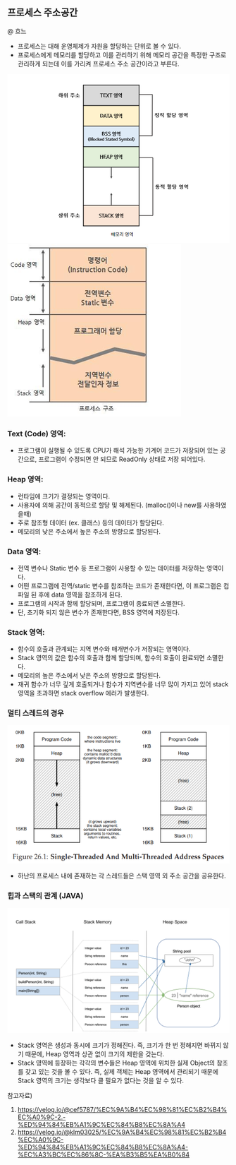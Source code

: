 ## 프로세스 주소공간
@ 흐느

- 프로세스는 대해 운영체제가 자원을 할당하는 단위로 볼 수 있다.
- 프로세스에게 메모리를 할당하고 이를 관리하기 위해 메모리 공간을 특정한 구조로 관리하게 되는데 이를 가리켜 프로세스 주소 공간이라고 부른다.

![](images_hanah/memory-address-space.png)
![](images_hanah/memory-address-space2.png)

### Text (Code) 영역:
- 프로그램이 실행될 수 있도록 CPU가 해석 가능한 기계어 코드가 저장되어 있는 공간으로, 프로그램이 수정되면 안 되므로 ReadOnly 상태로 저장 되어있다.
  
### Heap 영역:
- 런타임에 크기가 결정되는 영역이다.
- 사용자에 의해 공간이 동적으로 할당 및 해제된다. (malloc()이나 new를 사용하였을때)
- 주로 참조형 데이터 (ex. 클래스) 등의 데이터가 할당된다.
- 메모리의 낮은 주소에서 높은 주소의 방향으로 할당된다.
  
### Data 영역:
- 전역 변수나 Static 변수 등 프로그램이 사용할 수 있는 데이터를 저장하는 영역이다.
- 어떤 프로그램에 전역/static 변수를 참조하는 코드가 존재한다면, 이 프로그램은 컴파일 된 후에 data 영역을 참조하게 된다.
- 프로그램의 시작과 함께 할당되며, 프로그램이 종료되면 소멸한다.
- 단, 초기화 되지 않은 변수가 존재한다면, BSS 영역에 저장된다.
  
### Stack 영역:
- 함수의 호출과 관계되는 지역 변수와 매개변수가 저장되는 영역이다.
- Stack 영역의 값은 함수의 호출과 함께 할당되며, 함수의 호출이 완료되면 소멸한다.
- 메모리의 높은 주소에서 낮은 주소의 방향으로 할당된다.
- 재귀 함수가 너무 깊게 호출되거나 함수가 지역변수를 너무 많이 가지고 있어 stack 영역을 초과하면 stack overflow 에러가 발생한다.


### 멀티 스레드의 경우
![](images_hanah/single-multi-address-space.png)
- 하난의 프로세스 내에 존재하는 각 스레드들은 스택 영역 외 주소 공간을 공유한다.

### 힙과 스택의 관계 (JAVA)
![](images_hanah/heap-stack.png)
- Stack 영역은 생성과 동시에 크기가 정해진다. 즉, 크기가 한 번 정해지면 바뀌지 않기 때문에, Heap 영역과 상관 없이 크기의 제한을 갖는다.
- Stack 영역에 등장하는 각각의 변수들은 Heap 영역에 위치한 실제 Object의 참조를 갖고 있는 것을 볼 수 있다. 즉, 실제 객체는 Heap 영역에서 관리되기 때문에 Stack 영역의 크기는 생각보다 클 필요가 없다는 것을 알 수 있다.


참고자료)
1. https://velog.io/@cef5787/%EC%9A%B4%EC%98%81%EC%B2%B4%EC%A0%9C-2.-%ED%94%84%EB%A1%9C%EC%84%B8%EC%8A%A4
2. https://velog.io/@klm03025/%EC%9A%B4%EC%98%81%EC%B2%B4%EC%A0%9C-%ED%94%84%EB%A1%9C%EC%84%B8%EC%8A%A4-%EC%A3%BC%EC%86%8C-%EA%B3%B5%EA%B0%84